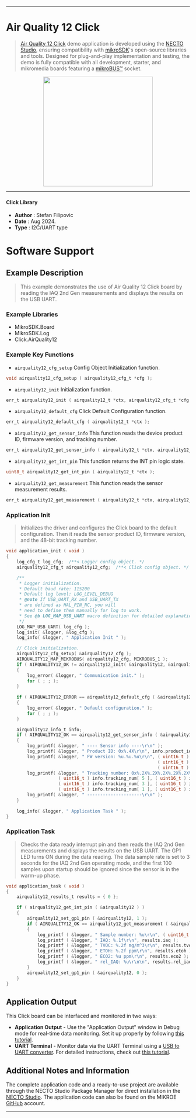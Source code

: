 
---
# Air Quality 12 Click

> [Air Quality 12 Click](https://www.mikroe.com/?pid_product=MIKROE-6418) demo application is developed using
the [NECTO Studio](https://www.mikroe.com/necto), ensuring compatibility with [mikroSDK](https://www.mikroe.com/mikrosdk)'s
open-source libraries and tools. Designed for plug-and-play implementation and testing, the demo is fully compatible with
all development, starter, and mikromedia boards featuring a [mikroBUS&trade;](https://www.mikroe.com/mikrobus) socket.

<p align="center">
  <img src="https://www.mikroe.com/?pid_product=MIKROE-6418&image=1" height=300px>
</p>

---

#### Click Library

- **Author**        : Stefan Filipovic
- **Date**          : Aug 2024.
- **Type**          : I2C/UART type

# Software Support

## Example Description

> This example demonstrates the use of Air Quality 12 Click board by reading the IAQ 2nd Gen measurements and displays the results on the USB UART.

### Example Libraries

- MikroSDK.Board
- MikroSDK.Log
- Click.AirQuality12

### Example Key Functions

- `airquality12_cfg_setup` Config Object Initialization function.
```c
void airquality12_cfg_setup ( airquality12_cfg_t *cfg );
```

- `airquality12_init` Initialization function.
```c
err_t airquality12_init ( airquality12_t *ctx, airquality12_cfg_t *cfg );
```

- `airquality12_default_cfg` Click Default Configuration function.
```c
err_t airquality12_default_cfg ( airquality12_t *ctx );
```

- `airquality12_get_sensor_info` This function reads the device product ID, firmware version, and tracking number.
```c
err_t airquality12_get_sensor_info ( airquality12_t *ctx, airquality12_info_t *info );
```

- `airquality12_get_int_pin` This function returns the INT pin logic state.
```c
uint8_t airquality12_get_int_pin ( airquality12_t *ctx );
```

- `airquality12_get_measurement` This function reads the sensor measurement results.
```c
err_t airquality12_get_measurement ( airquality12_t *ctx, airquality12_results_t *results );
```

### Application Init

> Initializes the driver and configures the Click board to the default configuration.
Then it reads the sensor product ID, firmware version, and the 48-bit tracking number.

```c
void application_init ( void )
{
    log_cfg_t log_cfg;  /**< Logger config object. */
    airquality12_cfg_t airquality12_cfg;  /**< Click config object. */

    /** 
     * Logger initialization.
     * Default baud rate: 115200
     * Default log level: LOG_LEVEL_DEBUG
     * @note If USB_UART_RX and USB_UART_TX 
     * are defined as HAL_PIN_NC, you will 
     * need to define them manually for log to work. 
     * See @b LOG_MAP_USB_UART macro definition for detailed explanation.
     */
    LOG_MAP_USB_UART( log_cfg );
    log_init( &logger, &log_cfg );
    log_info( &logger, " Application Init " );

    // Click initialization.
    airquality12_cfg_setup( &airquality12_cfg );
    AIRQUALITY12_MAP_MIKROBUS( airquality12_cfg, MIKROBUS_1 );
    if ( AIRQUALITY12_OK != airquality12_init( &airquality12, &airquality12_cfg ) )
    {
        log_error( &logger, " Communication init." );
        for ( ; ; );
    }
    
    if ( AIRQUALITY12_ERROR == airquality12_default_cfg ( &airquality12 ) )
    {
        log_error( &logger, " Default configuration." );
        for ( ; ; );
    }

    airquality12_info_t info;
    if ( AIRQUALITY12_OK == airquality12_get_sensor_info ( &airquality12, &info ) )
    {
        log_printf( &logger, " ---- Sensor info ----\r\n" );
        log_printf( &logger, " Product ID: 0x%.4X\r\n", info.product_id );
        log_printf( &logger, " FW version: %u.%u.%u\r\n", ( uint16_t ) info.fw_ver_major, 
                                                          ( uint16_t ) info.fw_ver_minor, 
                                                          ( uint16_t ) info.fw_ver_patch );
        log_printf( &logger, " Tracking number: 0x%.2X%.2X%.2X%.2X%.2X%.2X\r\n", 
                    ( uint16_t ) info.tracking_num[ 5 ], ( uint16_t ) info.tracking_num[ 4 ], 
                    ( uint16_t ) info.tracking_num[ 3 ], ( uint16_t ) info.tracking_num[ 2 ], 
                    ( uint16_t ) info.tracking_num[ 1 ], ( uint16_t ) info.tracking_num[ 0 ] );
        log_printf( &logger, " ---------------------\r\n" );
    }
    
    log_info( &logger, " Application Task " );
}
```

### Application Task

> Checks the data ready interrupt pin and then reads the IAQ 2nd Gen measurements
and displays the results on the USB UART. The GP1 LED turns ON during the data reading.
The data sample rate is set to 3 seconds for the IAQ 2nd Gen operating mode, and the first
100 samples upon startup should be ignored since the sensor is in the warm-up phase.

```c
void application_task ( void )
{
    airquality12_results_t results = { 0 };

    if ( airquality12_get_int_pin ( &airquality12 ) )
    {
        airquality12_set_gp1_pin ( &airquality12, 1 );
        if ( AIRQUALITY12_OK == airquality12_get_measurement ( &airquality12, &results ) )
        {
            log_printf ( &logger, " Sample number: %u\r\n", ( uint16_t ) results.sample_num );
            log_printf ( &logger, " IAQ: %.1f\r\n", results.iaq );
            log_printf ( &logger, " TVOC: %.2f mg/m^3\r\n", results.tvoc );
            log_printf ( &logger, " ETOH: %.2f ppm\r\n", results.etoh );
            log_printf ( &logger, " ECO2: %u ppm\r\n", results.eco2 );
            log_printf ( &logger, " rel_IAQ: %u\r\n\n", results.rel_iaq );
        }
        airquality12_set_gp1_pin ( &airquality12, 0 );
    }
}
```

## Application Output

This Click board can be interfaced and monitored in two ways:
- **Application Output** - Use the "Application Output" window in Debug mode for real-time data monitoring.
Set it up properly by following [this tutorial](https://www.youtube.com/watch?v=ta5yyk1Woy4).
- **UART Terminal** - Monitor data via the UART Terminal using
a [USB to UART converter](https://www.mikroe.com/click/interface/usb?interface*=uart,uart). For detailed instructions,
check out [this tutorial](https://help.mikroe.com/necto/v2/Getting%20Started/Tools/UARTTerminalTool).

## Additional Notes and Information

The complete application code and a ready-to-use project are available through the NECTO Studio Package Manager for 
direct installation in the [NECTO Studio](https://www.mikroe.com/necto). The application code can also be found on
the MIKROE [GitHub](https://github.com/MikroElektronika/mikrosdk_click_v2) account.

---
